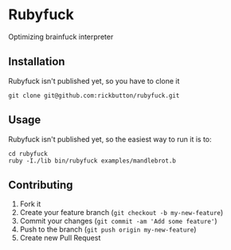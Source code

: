 # Rubyfuck

Optimizing brainfuck interpreter

## Installation

Rubyfuck isn't published yet, so you have to clone it

`git clone git@github.com:rickbutton/rubyfuck.git`

## Usage

Rubyfuck isn't published yet, so the easiest way to run it is to:

````
cd rubyfuck
ruby -I./lib bin/rubyfuck examples/mandlebrot.b
````

## Contributing

1. Fork it
2. Create your feature branch (`git checkout -b my-new-feature`)
3. Commit your changes (`git commit -am 'Add some feature'`)
4. Push to the branch (`git push origin my-new-feature`)
5. Create new Pull Request
